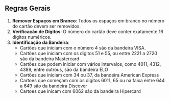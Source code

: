 
## Regras Gerais

1. **Remover Espaços em Branco**: Todos os espaços em branco no número do cartão devem ser removidos.
2. **Verificação de Dígitos**: O número do cartão deve conter exatamente 16 dígitos numéricos.
3. **Identificação da Bandeira**:
    - Cartões que iniciam com o número 4 são da bandeira VISA.
    - Cartões que iniciam com os digitos 51 e 55, ou entre 2221 a 2720 são da bandeira Mastercard
    - Cartões que podem iniciar com vários intervalos, como 4011, 4312, 4389, entre outrous, são da bandeira ELO
    - Cartões que iniciam com 34 ou 37, da bandeira American Express
    - Cartoes que começam com os digitos 6011, 65 ou na faixa entre 644 a 649 são da bandeira Discover
    - Cartoes que inicam com 6062 são da bandeira Hipercard
    
